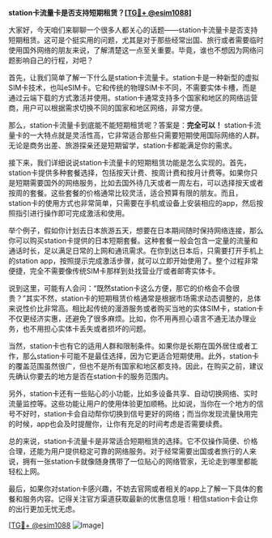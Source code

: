 **station卡流量卡是否支持短期租赁？[[TG💪+ @esim1088](https://t.me/s/esim1088)]**

大家好，今天咱们来聊聊一个很多人都关心的话题——station卡流量卡是否支持短期租赁。这可是个挺实用的问题，尤其是对于那些经常出国、旅行或者需要临时使用国外网络的朋友来说，了解清楚这一点至关重要。毕竟，谁也不想因为网络问题影响自己的行程，对吧？

首先，让我们简单了解一下什么是station卡流量卡。station卡是一种新型的虚拟SIM卡技术，也叫eSIM卡。它和传统的物理SIM卡不同，不需要实体卡槽，而是通过云端下载的方式激活并使用。station卡通常支持多个国家和地区的网络运营商，用户可以根据需求切换不同的国家和地区网络，非常方便。

那么，station卡流量卡到底能不能短期租赁呢？答案是：**完全可以！** station卡流量卡的一大特点就是灵活性高，它非常适合那些只需要短期使用国际网络的人群。无论是商务出差、旅游探亲还是短期留学，station卡都能满足你的需求。

接下来，我们详细说说station卡流量卡的短期租赁功能是怎么实现的。首先，station卡提供多种套餐选择，包括按天计费、按周计费和按月计费等。如果你只是短期需要国外的网络服务，比如去国外待几天或者一周左右，可以选择按天或者按周的套餐。这些套餐的价格通常比较灵活，适合预算有限的朋友。而且，station卡的使用方式也非常简单，只需要在手机或设备上安装相应的app，然后按照指引进行操作即可完成激活和使用。

举个例子，假如你计划去日本旅游五天，想要在日本期间随时保持网络连接，那么你可以购买station卡提供的日本短期套餐。这种套餐一般会包含一定量的流量和通话时长，足以满足日常的上网和通讯需求。在你到达日本后，只需要打开手机上的station app，按照提示完成激活步骤，就可以立即开始使用了。整个过程非常便捷，完全不需要像传统SIM卡那样到处找营业厅或者邮寄实体卡。

说到这里，可能有人会问：“既然station卡这么方便，那它的价格会不会很贵？”其实不然，station卡的短期租赁价格通常是根据市场需求动态调整的，总体来说性价比非常高。相比起传统的漫游服务或者购买当地的实体SIM卡，station卡不仅更经济实惠，还避免了很多麻烦。比如，你不用再担心语言不通无法办理业务，也不用担心实体卡丢失或者损坏的问题。

当然，station卡也有它的适用人群和限制条件。如果你是长期在国外居住或者工作，那么station卡可能不是最佳选择，因为它更适合短期使用。此外，station卡的覆盖范围虽然很广，但也不是所有国家和地区都支持。因此，在购买之前，建议先确认你要去的地方是否在station卡的服务范围内。

另外，station卡还有一些贴心的小功能，比如多设备共享、自动切换网络、实时流量监控等。这些功能让用户的使用体验更加顺畅。比如说，当你在一个地方的信号不好时，station卡会自动帮你切换到信号更好的网络；而当你发现流量快用完的时候，app也会及时提醒你，让你有充足的时间考虑是否需要续费。

总的来说，station卡流量卡是非常适合短期租赁的选择。它不仅操作简便、价格合理，还能为用户提供稳定可靠的网络服务。对于经常需要出国或者旅行的人来说，拥有一张station卡就像随身携带了一位贴心的网络管家，无论走到哪里都能轻松上网。

最后，如果你对station卡感兴趣，不妨去官网或者相关的app上了解一下具体的套餐和服务内容。记得关注官方渠道获取最新的优惠信息哦！相信station卡会让你的出行更加无忧无虑。

[[TG💪+ @esim1088](https://t.me/s/esim1088) ![Image](https://i.postimg.cc/4NQfJmqS/Snipaste-2025-05-13-00-14-12.png)]
